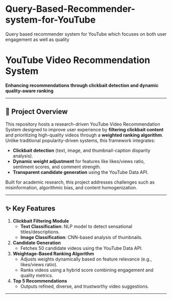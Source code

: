 # Query-Based-Recommender-system-for-YouTube
Query based recommender system for YouTube which focuses on both user engagement as well as quality

# YouTube Video Recommendation System  
**Enhancing recommendations through clickbait detection and dynamic quality-aware ranking**  

---

## 📌 Project Overview  
This repository hosts a research-driven YouTube Video Recommendation System designed to improve user experience by **filtering clickbait content** and prioritizing high-quality videos through a **weighted ranking algorithm**. Unlike traditional popularity-driven systems, this framework integrates:  
- **Clickbait detection** (text, image, and thumbnail-caption disparity analysis).  
- **Dynamic weight adjustment** for features like likes/views ratio, sentiment scores, and comment strength.  
- **Transparent candidate generation** using the YouTube Data API.  

Built for academic research, this project addresses challenges such as misinformation, algorithmic bias, and content homogenization.  

---

## ✨ Key Features  
1. **Clickbait Filtering Module**  
   - **Text Classification**: NLP model to detect sensational titles/descriptions.  
   - **Image Classification**: CNN-based analysis of thumbnails.  
2. **Candidate Generation**  
   - Fetches 50 candidate videos using the YouTube Data API.  
3. **Weightage-Based Ranking Algorithm**  
   - Adjusts weights dynamically based on feature relevance (e.g., likes/views ratio).  
   - Ranks videos using a hybrid score combining engagement and quality metrics.  
4. **Top 5 Recommendations**  
   - Outputs refined, diverse, and trustworthy video suggestions.  

---
